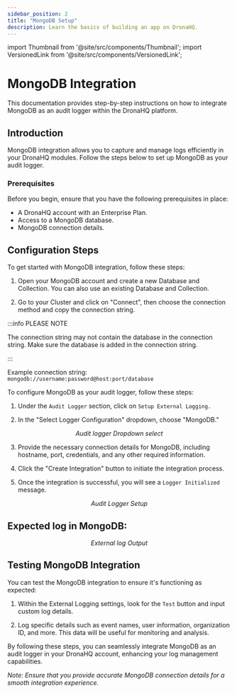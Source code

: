 ```yaml
---
sidebar_position: 2
title: "MongoDB Setup"
description: Learn the basics of building an app on DronaHQ.
---
```


import Thumbnail from '@site/src/components/Thumbnail';
import VersionedLink from '@site/src/components/VersionedLink';

# MongoDB Integration

This documentation provides step-by-step instructions on how to integrate MongoDB as an audit logger within the DronaHQ platform.

## Introduction

MongoDB integration allows you to capture and manage logs efficiently in your DronaHQ modules. Follow the steps below to set up MongoDB as your audit logger.

### Prerequisites

Before you begin, ensure that you have the following prerequisites in place:

- A DronaHQ account with an Enterprise Plan.
- Access to a MongoDB database.
- MongoDB connection details.

## Configuration Steps

To get started with MongoDB integration, follow these steps:

1. Open your MongoDB account and create a new Database and Collection. You can also use an existing Database and Collection.

2. Go to your Cluster and click on "Connect", then choose the connection method and copy the connection string.

:::info PLEASE NOTE

   The connection string may not contain the database in the connection string. Make sure the database is added in the connection string.

:::

   Example connection string: `mongodb://username:password@host:port/database`

To configure MongoDB as your audit logger, follow these steps:

1. Under the `Audit Logger` section, click on `Setup External Logging.`

2. In the "Select Logger Configuration" dropdown, choose "MongoDB."

<figure>
  <Thumbnail src="/img/audit-logger/dropdown-logger.png" alt="Audit logger Dropdown select" width='100%'/>
  <figcaption align = "center"><i>Audit logger Dropdown select</i></figcaption>
</figure>


3. Provide the necessary connection details for MongoDB, including hostname, port, credentials, and any other required information.

4. Click the "Create Integration" button to initiate the integration process.

5. Once the integration is successful, you will see a `Logger Initialized` message.

<figure>
  <Thumbnail src="/img/audit-logger/mongo-setup.png" alt="MongoDB Setup" width='100%'/>
  <Thumbnail src="/img/audit-logger/audit-logger-setup.png" alt="Audit Logger Setup" width='100%'/>
  <figcaption align = "center"><i>Audit Logger Setup</i></figcaption>
</figure>

## Expected log in MongoDB:

<figure>
  <Thumbnail src="/img/audit-logger/output-mongodb.png" alt="External log Output" width='100%'/>
  <figcaption align = "center"><i>External log Output</i></figcaption>
</figure>

## Testing MongoDB Integration

You can test the MongoDB integration to ensure it's functioning as expected:

1. Within the External Logging settings, look for the `Test` button and input custom log details.

2. Log specific details such as event names, user information, organization ID, and more. This data will be useful for monitoring and analysis.

By following these steps, you can seamlessly integrate MongoDB as an audit logger in your DronaHQ account, enhancing your log management capabilities.

*Note: Ensure that you provide accurate MongoDB connection details for a smooth integration experience.*